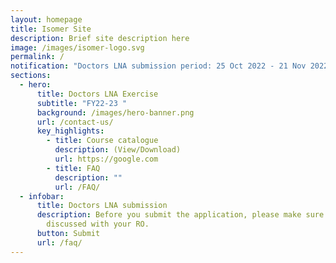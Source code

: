 ```yaml
---
layout: homepage
title: Isomer Site
description: Brief site description here
image: /images/isomer-logo.svg
permalink: /
notification: "Doctors LNA submission period: 25 Oct 2022 - 21 Nov 2022"
sections:
  - hero:
      title: Doctors LNA Exercise
      subtitle: "FY22-23 "
      background: /images/hero-banner.png
      url: /contact-us/
      key_highlights:
        - title: Course catalogue
          description: (View/Download)
          url: https://google.com
        - title: FAQ
          description: ""
          url: /FAQ/
  - infobar:
      title: Doctors LNA submission
      description: Before you submit the application, please make sure that you have
        discussed with your RO.
      button: Submit
      url: /faq/
---
```

